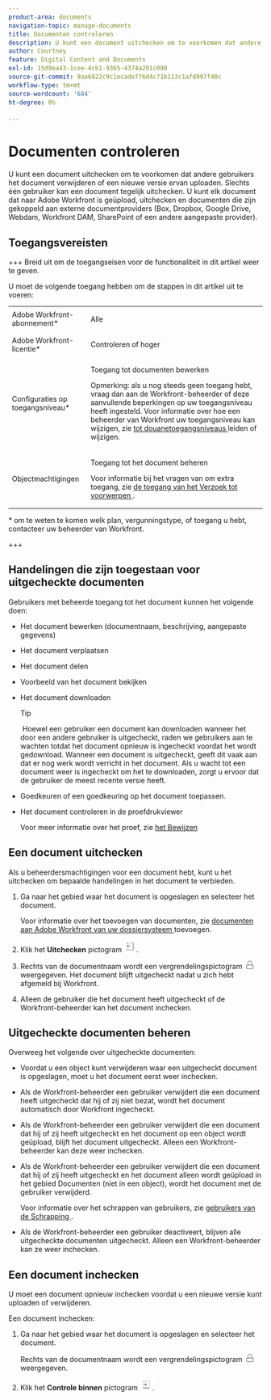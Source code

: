 ```yaml
---
product-area: documents
navigation-topic: manage-documents
title: Documenten controleren
description: U kunt een document uitchecken om te voorkomen dat andere gebruikers het document verwijderen of een nieuwe versie ervan uploaden. Slechts één gebruiker kan een document tegelijk uitchecken. U kunt elk document dat naar Adobe Workfront is geüpload, uitchecken en documenten die zijn gekoppeld aan externe documentproviders (Box, Dropbox, Google Drive, Webdam, Workfront DAM, SharePoint of een andere aangepaste provider).
author: Courtney
feature: Digital Content and Documents
exl-id: 15d9ea43-1cee-4cb1-9365-4374a291c090
source-git-commit: 9aa6822c9c1ecade776d4c71b113c1afd997f40c
workflow-type: tm+mt
source-wordcount: '684'
ht-degree: 0%

---
```


# Documenten controleren

U kunt een document uitchecken om te voorkomen dat andere gebruikers het document verwijderen of een nieuwe versie ervan uploaden. Slechts één gebruiker kan een document tegelijk uitchecken. U kunt elk document dat naar Adobe Workfront is geüpload, uitchecken en documenten die zijn gekoppeld aan externe documentproviders (Box, Dropbox, Google Drive, Webdam, Workfront DAM, SharePoint of een andere aangepaste provider). 

## Toegangsvereisten

+++ Breid uit om de toegangseisen voor de functionaliteit in dit artikel weer te geven.

U moet de volgende toegang hebben om de stappen in dit artikel uit te voeren:

<table style="table-layout:auto"> 
 <col> 
 <col> 
 <tbody> 
  <tr> 
   <td role="rowheader">Adobe Workfront-abonnement*</td> 
   <td> <p>Alle</p> </td> 
  </tr> 
  <tr> 
   <td role="rowheader">Adobe Workfront-licentie*</td> 
   <td> <p>Controleren of hoger</p> </td> 
  </tr> 
  <tr> 
   <td role="rowheader">Configuraties op toegangsniveau*</td> 
   <td> <p>Toegang tot documenten bewerken</p> <p>Opmerking: als u nog steeds geen toegang hebt, vraag dan aan de Workfront-beheerder of deze aanvullende beperkingen op uw toegangsniveau heeft ingesteld. Voor informatie over hoe een beheerder van Workfront uw toegangsniveau kan wijzigen, zie <a href="../../administration-and-setup/add-users/configure-and-grant-access/create-modify-access-levels.md" class="MCXref xref"> tot douanetoegangsniveaus </a> leiden of wijzigen.</p> </td> 
  </tr> 
  <tr> 
   <td role="rowheader">Objectmachtigingen</td> 
   <td> <p>Toegang tot het document beheren</p> <p>Voor informatie bij het vragen van om extra toegang, zie <a href="../../workfront-basics/grant-and-request-access-to-objects/request-access.md" class="MCXref xref"> de toegang van het Verzoek tot voorwerpen </a>.</p> </td> 
  </tr> 
 </tbody> 
</table>

&#42; om te weten te komen welk plan, vergunningstype, of toegang u hebt, contacteer uw beheerder van Workfront.

+++

## Handelingen die zijn toegestaan voor uitgecheckte documenten

Gebruikers met beheerde toegang tot het document kunnen het volgende doen:

* Het document bewerken (documentnaam, beschrijving, aangepaste gegevens)
* Het document verplaatsen
* Het document delen
* Voorbeeld van het document bekijken
* Het document downloaden

  >[!TIP]
  >
  > Hoewel een gebruiker een document kan downloaden wanneer het door een andere gebruiker is uitgecheckt, raden we gebruikers aan te wachten totdat het document opnieuw is ingecheckt voordat het wordt gedownload. Wanneer een document is uitgecheckt, geeft dit vaak aan dat er nog werk wordt verricht in het document. Als u wacht tot een document weer is ingecheckt om het te downloaden, zorgt u ervoor dat de gebruiker de meest recente versie heeft.

* Goedkeuren of een goedkeuring op het document toepassen.
* Het document controleren in de proefdrukviewer

  Voor meer informatie over het proef, zie [ het Bewijzen ](../../review-and-approve-work/proofing/proofing.md)

## Een document uitchecken

Als u beheerdersmachtigingen voor een document hebt, kunt u het uitchecken om bepaalde handelingen in het document te verbieden. 

1. Ga naar het gebied waar het document is opgeslagen en selecteer het document. 

   Voor informatie over het toevoegen van documenten, zie [ documenten aan Adobe Workfront van uw dossiersysteem ](../../documents/adding-documents-to-workfront/add-documents-from-file-system.md) toevoegen.

1. Klik het **Uitchecken** pictogram ![](assets/check-out-25x23.png).

1. Rechts van de documentnaam wordt een vergrendelingspictogram ![](assets/lock-icon-locked-qs.png) weergegeven. Het document blijft uitgecheckt nadat u zich hebt afgemeld bij Workfront.
1. Alleen de gebruiker die het document heeft uitgecheckt of de Workfront-beheerder kan het document inchecken.

## Uitgecheckte documenten beheren

Overweeg het volgende over uitgecheckte documenten:

* Voordat u een object kunt verwijderen waar een uitgecheckt document is opgeslagen, moet u het document eerst weer inchecken. 
* Als de Workfront-beheerder een gebruiker verwijdert die een document heeft uitgecheckt dat hij of zij niet bezat, wordt het document automatisch door Workfront ingecheckt.
* Als de Workfront-beheerder een gebruiker verwijdert die een document dat hij of zij heeft uitgecheckt en het document op een object wordt geüpload, blijft het document uitgecheckt. Alleen een Workfront-beheerder kan deze weer inchecken.
* Als de Workfront-beheerder een gebruiker verwijdert die een document dat hij of zij heeft uitgecheckt en het document alleen wordt geüpload in het gebied Documenten (niet in een object), wordt het document met de gebruiker verwijderd.

  Voor informatie over het schrappen van gebruikers, zie [ gebruikers van de Schrapping ](../../administration-and-setup/add-users/create-and-manage-users/delete-a-user.md).

* Als de Workfront-beheerder een gebruiker deactiveert, blijven alle uitgecheckte documenten uitgecheckt. Alleen een Workfront-beheerder kan ze weer inchecken. 

## Een document inchecken

U moet een document opnieuw inchecken voordat u een nieuwe versie kunt uploaden of verwijderen. 

Een document inchecken:

1. Ga naar het gebied waar het document is opgeslagen en selecteer het document. 

   Rechts van de documentnaam wordt een vergrendelingspictogram ![](assets/lock-icon-locked-qs.png) weergegeven.

1. Klik het **Controle binnen** pictogram ![](assets/check-in-25x22.png).
